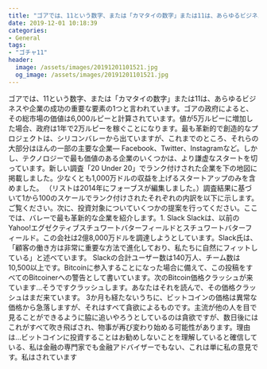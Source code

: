 ```yaml
---
title: "ゴアでは、11という数字、または「カマタイの数字」または11は、あらゆるビジネスや企業の成功の重要な要素の1つと言われています。"
date: 2019-12-01 10:18:39
categories:
- General
tags:
- "ゴチャ11"
header:
  image: /assets/images/20191201101521.jpg
  og_image: /assets/images/20191201101521.jpg
---
```


ゴアでは、11という数字、または「カマタイの数字」または11は、あらゆるビジネスや企業の成功の重要な要素の1つと言われています。ゴアの政府によると、その総市場の価値は6,000ルピーと計算されています。値が5万ルピーに増加した場合、政府は1年で2万ルピーを稼ぐことになります。最も革新的で創造的なプロジェクトは、シリコンバレーから出ていますが、これまでのところ、それらの大部分はほんの一部の主要な企業— Facebook、Twitter、Instagramなど。しかし、テクノロジーで最も価値のある企業のいくつかは、より謙虚なスタートを切っています。新しい調査「20 Under 20」でランク付けされた企業を下の地図に掲載しました。少なくとも1,000万ドルの収益を上げるスタートアップのみを含めました。 （リストは2014年にフォーブスが編集しました。）調査結果に基づいて1から100のスケールでランク付けされたそれぞれの内訳を以下に示します。ご覧ください。次に、投資対象についていくつかの提案を行ってください。ここでは、バレーで最も革新的な企業を紹介します。1. Slack Slackは、以前のYahoo!エグゼクティブスチュワートバターフィールドとスチュワートバターフィールド。この会社は2億8,000万ドルを調達しようとしています。Slack氏は、「顧客の働き方は非常に重要な方法で進化しており、私たちに自然にフィットしている」と述べています。 Slackの合計ユーザー数は140万人、チーム数は10,500以上です。Bitcoinに参入することになった場合に備えて、この投稿をすべてのBitcoinerへの警告として書いています。次のBitcoin価格クラッシュが来ています…そうですクラッシュします。あなたはそれを読んで、その価格クラッシュはまだ来ています。 3か月も経たないうちに、ビットコインの価格は異常な価格から急落しますが、それはすべて貪欲によるものです。主流が他の人を目で見ることができるように脇に追いやろうとしているのは貪欲ですが、数日後にはこれがすべて吹き飛ばされ、物事が再び変わり始める可能性があります。理由は…ビットコインに投資することはお勧めしないことを理解していると確信している、私は金融の専門家でも金融アドバイザーでもない、これは単に私の意見です。私はされています
